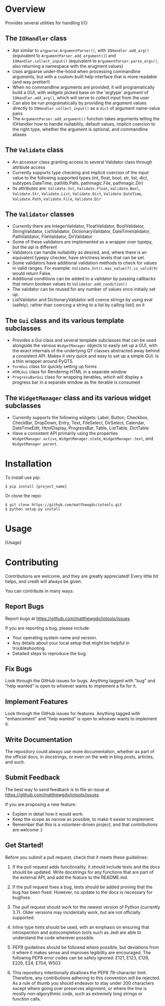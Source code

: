 Overview
====================

Provides several utilities for handling I/O:

The `IOHandler` class
--------------------
* Api similar to `argparse.ArgumentParser()`, with `IOHandler.add_arg()` (equivalent to `ArgumentParser.add_argument()`) and `IOHandler.collect_input()`
  (equivalent to `ArgumentParser.parse_args()`, also returning a namespace with the arugment values)
* Uses argparse under-the-hood when processing commandline arguments, but with a custom-built help interface that is more readable (and way prettier!)
* When no commandline arguments are provided, it will programatically build a GUI, with widgets picked base on the 'argtype' argument of `IOHandler.add_arg()`, which will serve
  to collect input from the user
* Can also be run programatically by providing the argument values directly to `IOHandler.collect_input()` as a `dict` of argument name-value pairs
* The `ArgumentParser.add_argument()` function takes arguments telling the IOHandler how to handle nullability, default values, implicit coercion to the right type, whether the
  argument is optional, and commandline aliases

The `Validate` class
--------------------
* An accessor class granting access to several Validator class through attribute access
* Currently supports type checking and implicit coercion of the input value to the following supported types (int, float, bool, str, list, dict, subtypes.DateTime, pathlib.Path,
  pathmagic.File, pathmagic.Dir)
* Its attributes are: `Validate.Int`, `Validate.Float`, `Validate.Bool`, `Validate.Str`, `Validate.List`, `Validate.Dict`, `Validate.DateTime`, `Validate.Path`,
  `Validate.File`, `Validate.Dir`

The `Validator` classes
--------------------
* Currently there are IntegerValidator, FloatValidator, BoolValidator, StringValidator, ListValidator, DictionaryValidator, DateTimeValidator, PathValidator,
  FileValidator, DirValidator
* Some of these validators are implemented as a wrapper over typepy, but the api is different
* Validators can handle nullability as desired, and, where there is an equivalent typepy checker, have strictness levels that can be set.
* Some validators have additional validation methods to check for values in valid ranges. For example: `Validate.Int().max_value(7).is_valid(9)` would return False.
* Additional conditions can be added to a validator by passing callbacks that return boolean values to `Validator.add_condition()`
* The validator can be reused for any number of values once initially set up.
* ListValidator and DictionaryValidator will coerce strings by using eval (safely), rather than coercing a string to a list by calling list() on it

The `Gui` class and its various template subclasses
--------------------
* Provides a Gui class and several template subclasses that can be used alongside the various `WidgetManager` objects to easily set up a GUI, with the exact internals of the
  underlying QT classes abstracted away behind a consistent API. Makes it very quick and easy to set up a simple GUI. Is a thin wrapper around PyQT5.
* `FormGui` class for quickly setting up forms
* `HTMLGui` class for Rendering HTML in a separate window
* `ProgressBarGui` class for wrapping iterables, which will display a progress bar in a separate window as the iterable is consumed

The `WidgetManager` class and its various widget subclasses
--------------------
* Currently supports the following widgets: Label, Button, Checkbox, CheckBar, DropDown, Entry, Text, FileSelect, DirSelect, Calendar, DateTimeEdit, HtmlDisplay, ProgressBar,
  Table, ListTable, DictTable
* Have a consistent API primarily using the properties `WidgetManager.active`, `WidgetManager.state`, `WidgetManager.text`, and `WidgetManager.parent`.

Installation
====================

To install use pip:

    $ pip install [project_name]


Or clone the repo:

    $ git clone https://github.com/matthewgdv/iotools.git
    $ python setup.py install


Usage
====================

[Usage]

Contributing
====================

Contributions are welcome, and they are greatly appreciated! Every little bit helps, and credit will always be given.

You can contribute in many ways:

Report Bugs
--------------------

Report bugs at https://github.com/matthewgdv/iotools/issues

If you are reporting a bug, please include:

* Your operating system name and version.
* Any details about your local setup that might be helpful in troubleshooting.
* Detailed steps to reproduce the bug.

Fix Bugs
--------------------

Look through the GitHub issues for bugs. Anything tagged with "bug" and "help wanted" is open to whoever wants to implement a fix for it.

Implement Features
--------------------

Look through the GitHub issues for features. Anything tagged with "enhancement" and "help wanted" is open to whoever wants to implement it.

Write Documentation
--------------------

The repository could always use more documentation, whether as part of the official docs, in docstrings, or even on the web in blog posts, articles, and such.

Submit Feedback
--------------------

The best way to send feedback is to file an issue at https://github.com/matthewgdv/iotools/issues.

If you are proposing a new feature:

* Explain in detail how it would work.
* Keep the scope as narrow as possible, to make it easier to implement.
* Remember that this is a volunteer-driven project, and that contributions are welcome :)

Get Started!
--------------------

Before you submit a pull request, check that it meets these guidelines:

1.  If the pull request adds functionality, it should include tests and the docs should be updated. Write docstrings for any functions that are part of the external API, and add
    the feature to the README.md.

2.  If the pull request fixes a bug, tests should be added proving that the bug has been fixed. However, no update to the docs is necessary for bugfixes.

3.  The pull request should work for the newest version of Python (currently 3.7). Older versions may incidentally work, but are not officially supported.

4.  Inline type hints should be used, with an emphasis on ensuring that introspection and autocompletion tools such as Jedi are able to understand the code wherever possible.

5.  PEP8 guidelines should be followed where possible, but deviations from it where it makes sense and improves legibility are encouraged. The following PEP8 error codes can be
    safely ignored: E121, E123, E126, E226, E24, E704, W503

6.  This repository intentionally disallows the PEP8 79-character limit. Therefore, any contributions adhering to this convention will be rejected. As a rule of thumb you should
    endeavor to stay under 200 characters except where going over preserves alignment, or where the line is mostly non-algorythmic code, such as extremely long strings or function
    calls.
